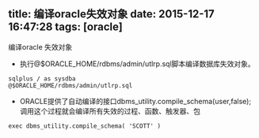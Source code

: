 title: 编译oracle失效对象
date: 2015-12-17 16:47:28
tags: [oracle]
---

编译oracle 失效对象

* 执行@$ORACLE_HOME/rdbms/admin/utlrp.sql脚本编译数据库失效对象。

```
sqlplus / as sysdba
@$ORACLE_HOME/rdbms/admin/utlrp.sql
```
* ORACLE提供了自动编译的接口dbms_utility.compile_schema(user,false); 调用这个过程就会编译所有失效的过程、函数、触发器、包

```
exec dbms_utility.compile_schema( 'SCOTT' )
```
